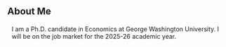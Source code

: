 <h2 id="aboutme" style="margin: 2px 0px 20px;">About Me</h2>

<p style="margin:0 10px 20px;"> I am a Ph.D. candidate in Economics at George Washington University. I will be on the job market for the 2025-26 academic year. </p> 

